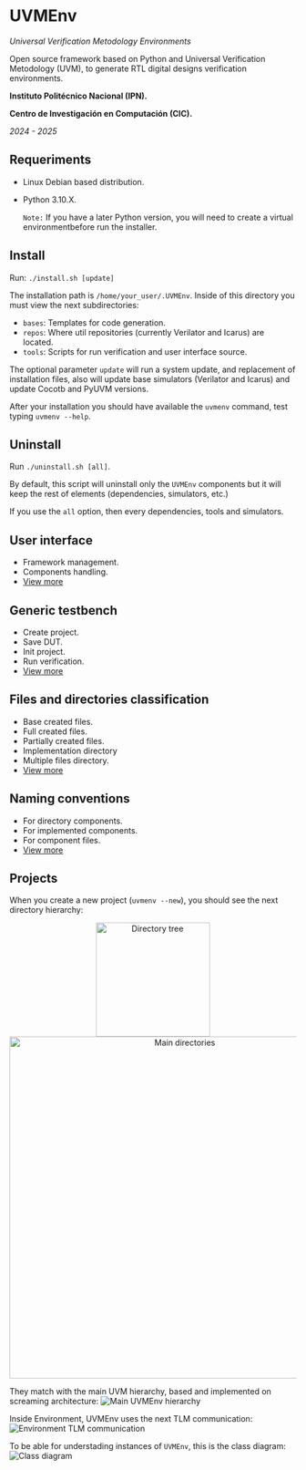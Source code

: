 # UVMEnv
*Universal Verification Metodology Environments*

Open source framework based on Python and Universal Verification Metodology (UVM),
to generate RTL digital designs verification environments.

**Instituto Politécnico Nacional (IPN).**

**Centro de Investigación en Computación (CIC).**

*2024 - 2025*


## Requeriments

- Linux Debian based distribution.

- Python 3.10.X.
  
  ```Note:``` If you have a later Python version, you will need to create a virtual environmentbefore run the installer.


## Install
Run: ```./install.sh [update]```

The installation path is ```/home/your_user/.UVMEnv```. Inside of this directory you must view 
the next subdirectories:
- ```bases```: Templates for code generation.
- ```repos```: Where util repositories (currently Verilator and Icarus) are located.
- ```tools```: Scripts for run verification and user interface source.

The optional parameter ```update``` will run a system update, and replacement of 
installation files, also will update base simulators (Verilator and Icarus) and update
Cocotb and PyUVM versions.

After your installation you should have available the ```uvmenv``` command,
test typing ```uvmenv --help```.


## Uninstall
Run ```./uninstall.sh [all]```.

By default, this script will uninstall only the ```UVMEnv``` components but it will keep the rest
of elements (dependencies, simulators, etc.)

If you use the ```all``` option, then every dependencies, tools and simulators.

## User interface
- Framework management.
- Components handling.
- [View more](https://github.com/ManBenit/uvmenv/blob/repo_doc/docs/usr_itface.md)

## Generic testbench
- Create project.
- Save DUT.
- Init project.
- Run verification.
- [View more](https://github.com/ManBenit/uvmenv/blob/repo_doc/docs/generic_tb.md)

## Files and directories classification
- Base created files.
- Full created files.
- Partially created files.
- Implementation directory
- Multiple files directory.
- [View more](https://github.com/ManBenit/uvmenv/blob/repo_doc/docs/classification.md)

## Naming conventions
- For directory components.
- For implemented components.
- For component files.
- [View more](https://github.com/ManBenit/uvmenv/blob/repo_doc/docs/name_conventions.md)


## Projects
When you create a new project (```uvmenv --new```), you should see the next directory hierarchy:
<p align="center">
  <img src="docs/img/directoryTree.png" alt="Directory tree" width="200"/>
  <img src="docs/img/mainDirectories.png" alt="Main directories" width="600"/>
</p>

They match with the main UVM hierarchy, based and implemented on screaming architecture:
![Main UVMEnv hierarchy](docs/img/mainHierarchy.png)

Inside Environment, UVMEnv uses the next TLM communication:
![Environment TLM communication](docs/img/tlmEnvComm.png)

To be able for understading instances of ```UVMEnv```, this is the class diagram:
![Class diagram](docs/img/classDiagram.png)




